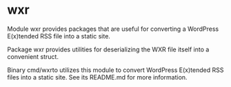 # wxr

Module wxr provides packages that are useful for converting a WordPress
E(x)tended RSS file into a static site.

Package wxr provides utilities for deserializing the WXR file itself
into a convenient struct.

Binary cmd/wxrto utilizes this module to convert WordPress E(x)tended
RSS files into a static site. See its README.md for more information.
